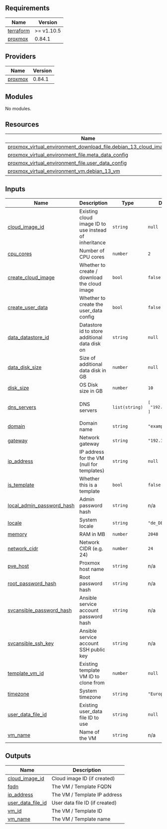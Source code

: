 <!-- BEGIN_TF_DOCS -->
## Requirements

| Name | Version |
|------|---------|
| <a name="requirement_terraform"></a> [terraform](#requirement\_terraform) | >= v1.10.5 |
| <a name="requirement_proxmox"></a> [proxmox](#requirement\_proxmox) | 0.84.1 |

## Providers

| Name | Version |
|------|---------|
| <a name="provider_proxmox"></a> [proxmox](#provider\_proxmox) | 0.84.1 |

## Modules

No modules.

## Resources

| Name | Type |
|------|------|
| [proxmox_virtual_environment_download_file.debian_13_cloud_image](https://registry.terraform.io/providers/bpg/proxmox/0.84.1/docs/resources/virtual_environment_download_file) | resource |
| [proxmox_virtual_environment_file.meta_data_config](https://registry.terraform.io/providers/bpg/proxmox/0.84.1/docs/resources/virtual_environment_file) | resource |
| [proxmox_virtual_environment_file.user_data_config](https://registry.terraform.io/providers/bpg/proxmox/0.84.1/docs/resources/virtual_environment_file) | resource |
| [proxmox_virtual_environment_vm.debian_13_vm](https://registry.terraform.io/providers/bpg/proxmox/0.84.1/docs/resources/virtual_environment_vm) | resource |

## Inputs

| Name | Description | Type | Default | Required |
|------|-------------|------|---------|:--------:|
| <a name="input_cloud_image_id"></a> [cloud\_image\_id](#input\_cloud\_image\_id) | Existing cloud image ID to use instead of inheritance | `string` | `null` | no |
| <a name="input_cpu_cores"></a> [cpu\_cores](#input\_cpu\_cores) | Number of CPU cores | `number` | `2` | no |
| <a name="input_create_cloud_image"></a> [create\_cloud\_image](#input\_create\_cloud\_image) | Whether to create / download the cloud image | `bool` | `false` | no |
| <a name="input_create_user_data"></a> [create\_user\_data](#input\_create\_user\_data) | Whether to create the user\_data config | `bool` | `false` | no |
| <a name="input_data_datastore_id"></a> [data\_datastore\_id](#input\_data\_datastore\_id) | Datastore id to store additional data disk on | `string` | `null` | no |
| <a name="input_data_disk_size"></a> [data\_disk\_size](#input\_data\_disk\_size) | Size of additional data disk in GB | `number` | `null` | no |
| <a name="input_disk_size"></a> [disk\_size](#input\_disk\_size) | OS Disk size in GB | `number` | `10` | no |
| <a name="input_dns_servers"></a> [dns\_servers](#input\_dns\_servers) | DNS servers | `list(string)` | <pre>[<br/>  "192.168.178.1"<br/>]</pre> | no |
| <a name="input_domain"></a> [domain](#input\_domain) | Domain name | `string` | `"example.com"` | no |
| <a name="input_gateway"></a> [gateway](#input\_gateway) | Network gateway | `string` | `"192.168.178.1"` | no |
| <a name="input_ip_address"></a> [ip\_address](#input\_ip\_address) | IP address for the VM (null for templates) | `string` | `null` | no |
| <a name="input_is_template"></a> [is\_template](#input\_is\_template) | Whether this is a template | `bool` | `false` | no |
| <a name="input_local_admin_password_hash"></a> [local\_admin\_password\_hash](#input\_local\_admin\_password\_hash) | Admin password hash | `string` | n/a | yes |
| <a name="input_locale"></a> [locale](#input\_locale) | System locale | `string` | `"de_DE.UTF-8"` | no |
| <a name="input_memory"></a> [memory](#input\_memory) | RAM in MB | `number` | `2048` | no |
| <a name="input_network_cidr"></a> [network\_cidr](#input\_network\_cidr) | Network CIDR (e.g. 24) | `number` | `24` | no |
| <a name="input_pve_host"></a> [pve\_host](#input\_pve\_host) | Proxmox host name | `string` | n/a | yes |
| <a name="input_root_password_hash"></a> [root\_password\_hash](#input\_root\_password\_hash) | Root password hash | `string` | n/a | yes |
| <a name="input_svcansible_password_hash"></a> [svcansible\_password\_hash](#input\_svcansible\_password\_hash) | Ansible service account password hash | `string` | n/a | yes |
| <a name="input_svcansible_ssh_key"></a> [svcansible\_ssh\_key](#input\_svcansible\_ssh\_key) | Ansible service account SSH public key | `string` | n/a | yes |
| <a name="input_template_vm_id"></a> [template\_vm\_id](#input\_template\_vm\_id) | Existing template VM ID to clone from | `number` | `null` | no |
| <a name="input_timezone"></a> [timezone](#input\_timezone) | System timezone | `string` | `"Europe/Berlin"` | no |
| <a name="input_user_data_file_id"></a> [user\_data\_file\_id](#input\_user\_data\_file\_id) | Existing user\_data file ID to use | `string` | `null` | no |
| <a name="input_vm_name"></a> [vm\_name](#input\_vm\_name) | Name of the VM | `string` | n/a | yes |

## Outputs

| Name | Description |
|------|-------------|
| <a name="output_cloud_image_id"></a> [cloud\_image\_id](#output\_cloud\_image\_id) | Cloud image ID (if created) |
| <a name="output_fqdn"></a> [fqdn](#output\_fqdn) | The VM / Template FQDN |
| <a name="output_ip_address"></a> [ip\_address](#output\_ip\_address) | The VM / Template IP address |
| <a name="output_user_data_file_id"></a> [user\_data\_file\_id](#output\_user\_data\_file\_id) | User data file ID (if created) |
| <a name="output_vm_id"></a> [vm\_id](#output\_vm\_id) | The VM / Template ID |
| <a name="output_vm_name"></a> [vm\_name](#output\_vm\_name) | The VM / Template name |
<!-- END_TF_DOCS -->
